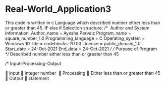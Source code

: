 # Real-World_Application3
This code is written in c Language which described number either less than or greater than 45.
IF else if Selection structure:
/*  Author and System Information 
Author_name = Ayesha Pervaiz
Program_name = square_number_1.0
Programming_language = C
Operating_system = Windows 10 
Ide = codeblocks-20.03
Licence = public_domain_1.0
Start_date = 24-Oct-2021
End_data = 24-Oct-2021
*/
/* Purpose of Program
*/ Described number either less than or greater than 45

/* Input-Processing-Output 

 input
 integer number 
 Processing
 Either less than or greater than 45
 Output
 statement
